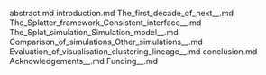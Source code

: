 abstract.md
introduction.md
The_first_decade_of_next__.md
The_Splatter_framework_Consistent_interface__.md
The_Splat_simulation_Simulation_model__.md
Comparison_of_simulations_Other_simulations__.md
Evaluation_of_visualisation_clustering_lineage__.md
conclusion.md
Acknowledgements__.md
Funding__.md
